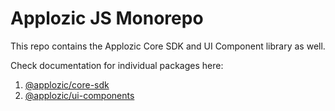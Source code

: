 # Applozic JS Monorepo

This repo contains the Applozic Core SDK and UI Component library as well.

Check documentation for individual packages here:
1. [@applozic/core-sdk](https://github.com/MKC-Tech/applozic-js-sdk/tree/main/packages/core)
2. [@applozic/ui-components](https://github.com/MKC-Tech/applozic-js-sdk/tree/main/packages/ui-components)

